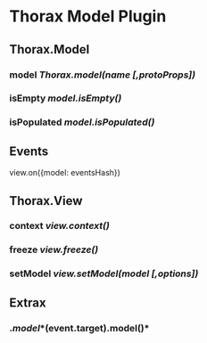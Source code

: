 Thorax Model Plugin
===================

## Thorax.Model

### model *Thorax.model(name [,protoProps])*

### isEmpty *model.isEmpty()*

### isPopulated *model.isPopulated()*

## Events

view.on({model: eventsHash})

## Thorax.View

### context *view.context()*

### freeze *view.freeze()*

### setModel *view.setModel(model [,options])*

## Extrax

### $.model *$(event.target).model()*
